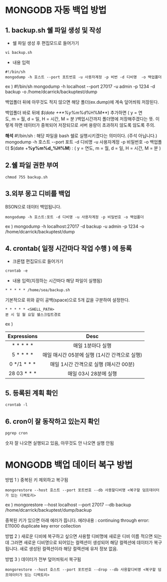 # MONGODB 자동 백업 방법
## 1. backup.sh 쉘 파일 생성 및 작성

- 쉘 파일 생성 후 편집모드로 들어가기
```
vi backup.sh
```
- 내용 입력
```
#!/bin/sh
mongodump -h 호스트 --port 포트번호 -u 사용자계정 -p 비번 -d 디비명  -o 백업폴더
```

ex )
#!/bin/sh
mongodump -h localhost --port 27017 -u admin -p 1234 -d backup -o /home/dcarrick/backuptest/dump

백업폴더 뒤에 아무것도 적지 않으면 해당 폴더(ex.dump)에 계속 덮어씌워 저장된다.

백업폴더 바로 뒤에 _$(date +**%y%m%d_%H%M**) 추가하면 ( y = 연도, m = 월, d = 일, H = 시간, M = 분 )백업시간까지 폴더명에 저장해주겠다는 뜻. 이렇게 하면 데이터가 중복되어 저장되므로 서버 용량이 초과하지 않도록 않도록 주의.

**해석**
#!/bin/sh : 해당 파일을 bash 쉘로 실행시키겠다는 의미이다. (주석 아닙니다.)
mongodump -h 호스트 --port 포트 -d 디비명 -u 사용자계정 -p 비밀번호 -o 백업폴더
$(date +**%y%m%d_%H%M**) : ( y = 연도, m = 월, d = 일, H = 시간, M = 분 )

## 2.쉘 파일 권한 부여

```
chmod 755 backup.sh
```

## 3.외부 몽고 디비를 백업
BSON으로 데이터 백업됩니다.
```
mongodump -h 호스트:포트 -d 디비명 -u 사용자계정 -p 비밀번호 -o 백업폴더
```
ex ) mongodump -h localhost:27017 -d backup -u admin -p 1234 -o /home/dcarrick/backuptest/dump
 


## 4. crontab( 일정 시간마다 작업 수행 ) 에 등록
- 크론탭 편집모드로 들어가기
```
crontab -e
```
- 내용 입력(지정하는 시간마다 해당 파일이 실행됨)
```
* * * * * /home/sea/backup.sh
```
기본적으로 위와 같이 공백(space)으로 5개 값을 구분하여 설정한다.

```
* * * * * <SHELL_PATH>
분 시 일 월 요일 쉘스크립트경로
```
ex )

| <center>Expressions</center> |  <center>Desc</center> |
| :- |  -: |
| <center>* * * * *</center> | <center>매일 1분마다 실행</center> |
| <center>5 * * * *</center> | <center>매일 매시간 05분에 실행 (1시간 간격으로 실행)</center> 
| <center>0 */1 * * *</center> | <center>매일 1시간 간격으로 실행 (매시간 00분)</center> |
| <center>28 03 * * *</center> | <center>매일 03시 28분에 실행</center> |

## 5. 등록된 계획 확인
```
crontab -l
```
## 6. cron이 잘 동작하고 있는지 확인
```
pgrep cron
```
숫자 잘 나오면 실행되고 있음, 아무것도 안 나오면 실행 안됨




# MONGODB 백업 데이터 복구 방법

방법 1 ) 중복된 키 제외하고 복구됨
```
mongorestore --host 호스트 --port 포트번호 --db 사용할디비명 <복구할 덤프데이터가 있는 디렉토리>
```
ex ) mongorestore --host localhost --port 27017 --db backup /home/dcarrick/backuptest/dump/backup 

중복된 키가 있으면 아래 에러가 뜹니다.
에러내용 : continuing through error: E11000 duplicate key error collection


방법 2 ) 새로운 디비에 복구하고 싶으면 사용할 디비명에 새로운 디비 이름 적으면 되는데 
그러면 새로운 디비명으로 되어있는 컬렉션이 생성되어 해당 컬렉션에 데이터가 복구됩니다.
새로 생성된 컬렉션이라 해당 컬렉션에 유저 정보 없음.

방법 3 ) 데이터가 전부 덮어씌워서 복구됨
```
mongorestore --host 호스트 --port 포트번호 --drop --db 사용할디비명 <복구할 덤프데이터가 있는 디렉토리>
```


